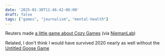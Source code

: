 ```yaml
---
date: '2025-01-30T11:46:42-06:00'
draft: false
tags: ["games", "journalism", "mental-health"]
---
```

Reuters made [a little game about Cozy Games](https://www.reuters.com/graphics/VIDEO-GAMES/MENTAL-HEALTH/akpeewkqgpr/) (via [NiemanLab](https://www.niemanlab.org/2025/01/reuters-made-a-cozy-game-about-cozy-games/))

Related, I don't think I would have survived 2020 nearly as well without the [Untitled Goose Game](https://goose.game/)